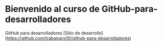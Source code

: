 # Bienvenido al curso de GitHub-para-desarrolladores
GitHub para desarrolladores 
[Sitio de desarrollo] (https://github.com/trabajopro10/github-para-desarrolladores)
